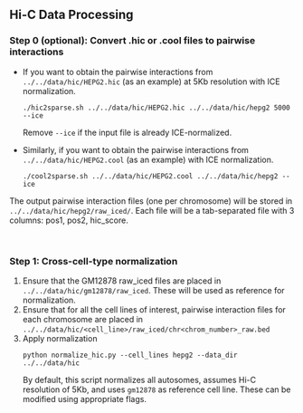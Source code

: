 ## Hi-C Data Processing

### Step 0 (optional): Convert .hic or .cool files to pairwise interactions
- If you want to obtain the pairwise interactions from `../../data/hic/HEPG2.hic` (as an example) at 5Kb resolution with ICE normalization.
  ```
  ./hic2sparse.sh ../../data/hic/HEPG2.hic ../../data/hic/hepg2 5000 --ice
  ```
  Remove `--ice` if the input file is already ICE-normalized. 

- Similarly, if you want to obtain the pairwise interactions from `../../data/hic/HEPG2.cool` (as an example) with ICE normalization.
  ```
  ./cool2sparse.sh ../../data/hic/HEPG2.cool ../../data/hic/hepg2 --ice
  ```
  
The output pairwise interaction files (one per chromosome) will be stored in `../../data/hic/hepg2/raw_iced/`. Each file will be a tab-separated file with 3 columns: pos1, pos2, hic_score.

<br/>

### Step 1: Cross-cell-type normalization
1. Ensure that the GM12878 raw_iced files are placed in `../../data/hic/gm12878/raw_iced`. These will be used as reference for normalization.
2. Ensure that for all the cell lines of interest, pairwise interaction files for each chromosome are placed in `../../data/hic/<cell_line>/raw_iced/chr<chrom_number>_raw.bed`
3. Apply normalization
   ```
   python normalize_hic.py --cell_lines hepg2 --data_dir ../../data/hic
   ```
   By default, this script normalizes all autosomes, assumes Hi-C resolution of 5Kb, and uses `gm12878` as reference cell line. These can be modified using appropriate flags.
   
